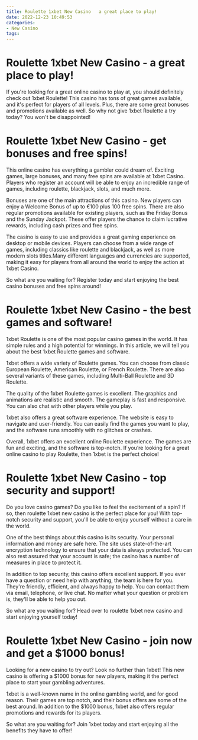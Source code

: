 ```yaml
---
title: Roulette 1xbet New Casino   a great place to play!
date: 2022-12-23 10:49:53
categories:
- New Casino
tags:
---
```



#  Roulette 1xbet New Casino - a great place to play!

If you're looking for a great online casino to play at, you should definitely check out 1xbet Roulette! This casino has tons of great games available, and it's perfect for players of all levels. Plus, there are some great bonuses and promotions available as well. So why not give 1xbet Roulette a try today? You won't be disappointed!

#  Roulette 1xbet New Casino - get bonuses and free spins!

This online casino has everything a gambler could dream of. Exciting games, large bonuses, and many free spins are available at 1xbet Casino. Players who register an account will be able to enjoy an incredible range of games, including roulette, blackjack, slots, and much more.

Bonuses are one of the main attractions of this casino. New players can enjoy a Welcome Bonus of up to €100 plus 100 free spins. There are also regular promotions available for existing players, such as the Friday Bonus and the Sunday Jackpot. These offer players the chance to claim lucrative rewards, including cash prizes and free spins.

The casino is easy to use and provides a great gaming experience on desktop or mobile devices. Players can choose from a wide range of games, including classics like roulette and blackjack, as well as more modern slots titles.Many different languages and currencies are supported, making it easy for players from all around the world to enjoy the action at 1xbet Casino.

So what are you waiting for? Register today and start enjoying the best casino bonuses and free spins around!

#  Roulette 1xbet New Casino - the best games and software!

1xbet Roulette is one of the most popular casino games in the world. It has simple rules and a high potential for winnings. In this article, we will tell you about the best 1xbet Roulette games and software.

1xbet offers a wide variety of Roulette games. You can choose from classic European Roulette, American Roulette, or French Roulette. There are also several variants of these games, including Multi-Ball Roulette and 3D Roulette.

The quality of the 1xbet Roulette games is excellent. The graphics and animations are realistic and smooth. The gameplay is fast and responsive. You can also chat with other players while you play.

1xbet also offers a great software experience. The website is easy to navigate and user-friendly. You can easily find the games you want to play, and the software runs smoothly with no glitches or crashes.

Overall, 1xbet offers an excellent online Roulette experience. The games are fun and exciting, and the software is top-notch. If you’re looking for a great online casino to play Roulette, then 1xbet is the perfect choice!

#  Roulette 1xbet New Casino - top security and support!

Do you love casino games? Do you like to feel the excitement of a spin? If so, then roulette 1xbet new casino is the perfect place for you! With top-notch security and support, you'll be able to enjoy yourself without a care in the world.

One of the best things about this casino is its security. Your personal information and money are safe here. The site uses state-of-the-art encryption technology to ensure that your data is always protected. You can also rest assured that your account is safe; the casino has a number of measures in place to protect it.

In addition to top security, this casino offers excellent support. If you ever have a question or need help with anything, the team is here for you. They're friendly, efficient, and always happy to help. You can contact them via email, telephone, or live chat. No matter what your question or problem is, they'll be able to help you out.

So what are you waiting for? Head over to roulette 1xbet new casino and start enjoying yourself today!

#  Roulette 1xbet New Casino - join now and get a $1000 bonus!

Looking for a new casino to try out? Look no further than 1xbet! This new casino is offering a $1000 bonus for new players, making it the perfect place to start your gambling adventures.

1xbet is a well-known name in the online gambling world, and for good reason. Their games are top notch, and their bonus offers are some of the best around. In addition to the $1000 bonus, 1xbet also offers regular promotions and rewards for its players.

So what are you waiting for? Join 1xbet today and start enjoying all the benefits they have to offer!